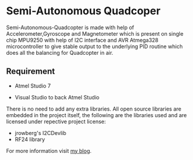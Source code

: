# Semi-Autonomous Quadcoper #

 Semi-Autonomous-Quadcopter is made with help of Accelerometer,Gyroscope and Magnetometer which is present on single chip MPU9250 with help of I2C interface and AVR Atmega328 microcontroller to give stable output to the underlying PID routine which does all the balancing for Quadcopter in air. 

 ## Requirement ##

 * Atmel Studio 7

*  Visual Studio to back Atmel Studio

There is no need to add any extra libraries. All open source libraries are embedded in the project itself, the following are the libraries used and are licensed under repective project license:

* jrowberg's I2CDevlib
* RF24 library

For more information visit [my blog](https://cryptecx.xyz).